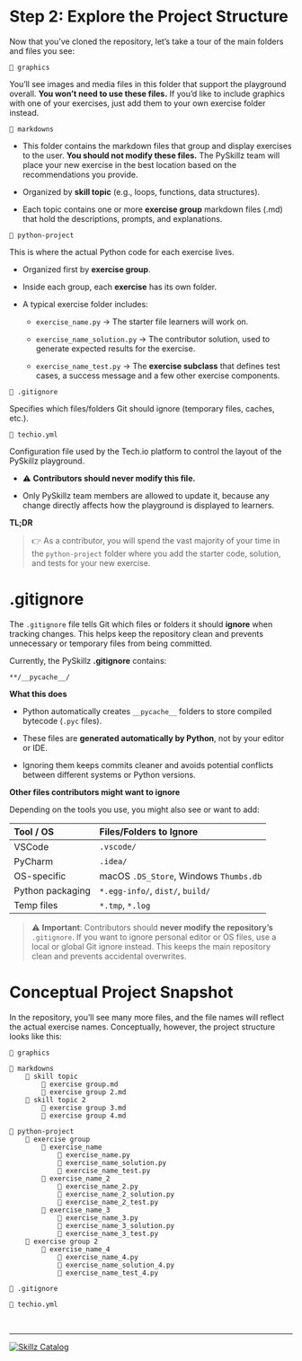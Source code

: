 # Step 2: Explore the Project Structure

Now that you’ve cloned the repository, let’s take a tour of the main folders and files you see:

```text
📁 graphics
```

You’ll see images and media files in this folder that support the playground overall. __You won’t need to use these files.__ If you’d like to include graphics with one of your exercises, just add them to your own exercise folder instead.

```text
📂 markdowns
```

* This folder contains the markdown files that group and display exercises to the user. __You should not modify these files.__ The PySkillz team will place your new exercise in the best location based on the recommendations you provide.

* Organized by __skill topic__ (e.g., loops, functions, data structures).

* Each topic contains one or more __exercise group__ markdown files (.md) that hold the descriptions, prompts, and explanations.

```text
📂 python-project
```

This is where the actual Python code for each exercise lives.

* Organized first by __exercise group__.

* Inside each group, each __exercise__ has its own folder.

* A typical exercise folder includes:

  * `exercise_name.py` → The starter file learners will work on.

  * `exercise_name_solution.py` → The contributor solution, used to generate expected results for the exercise.

  * `exercise_name_test.py` → The __exercise subclass__ that defines test cases, a success message and a few other exercise components.

```text
📄 .gitignore
```

Specifies which files/folders Git should ignore (temporary files, caches, etc.).

```text
📄 techio.yml
```

Configuration file used by the Tech.io platform to control the layout of the PySkillz playground.

* ⚠️ __Contributors should never modify this file.__

* Only PySkillz team members are allowed to update it, because any change directly affects how the playground is displayed to learners.

__TL;DR__

>👉 As a contributor, you will spend the vast majority of your time in the `python-project` folder where you add the starter code, solution, and tests for your new exercise.

# .gitignore

The `.gitignore` file tells Git which files or folders it should __ignore__ when tracking changes. This helps keep the repository clean and prevents unnecessary or temporary files from being committed.

Currently, the PySkillz __.gitignore__ contains:

```text
**/__pycache__/
```

__What this does__

* Python automatically creates `__pycache__` folders to store compiled bytecode (`.pyc` files).

* These files are __generated automatically by Python__, not by your editor or IDE.

* Ignoring them keeps commits cleaner and avoids potential conflicts between different systems or Python versions.

__Other files contributors might want to ignore__

Depending on the tools you use, you might also see or want to add:

| Tool / OS	| Files/Folders to Ignore |
|:-----|:-----|
| VSCode | `.vscode/` |
| PyCharm | `.idea/` |
| OS-specific | macOS `.DS_Store`, Windows `Thumbs.db` |
| Python packaging | `*.egg-info/`, `dist/`, `build/` |
| Temp files | `*.tmp`, `*.log` |

>⚠️ __Important__: Contributors should __never modify the repository’s__ `.gitignore`. If you want to ignore personal editor or OS files, use a local or global Git ignore instead. This keeps the main repository clean and prevents accidental overwrites.

# Conceptual Project Snapshot

In the repository, you’ll see many more files, and the file names will reflect the actual exercise names. Conceptually, however, the project structure looks like this:

```
📁 graphics

📂 markdowns
    📂 skill topic
        📄 exercise group.md
        📄 exercise group 2.md
    📂 skill topic 2
        📄 exercise group 3.md
        📄 exercise group 4.md

📂 python-project
    📂 exercise group
        📂 exercise_name
            📄 exercise_name.py
            📄 exercise_name_solution.py
            📄 exercise_name_test.py
        📂 exercise_name_2
            📄 exercise_name_2.py
            📄 exercise_name_2_solution.py
            📄 exercise_name_2_test.py
        📂 exercise_name_3
            📄 exercise_name_3.py
            📄 exercise_name_3_solution.py
            📄 exercise_name_3_test.py
    📂 exercise group 2
        📂 exercise_name_4
            📄 exercise_name_4.py
            📄 exercise_name_solution_4.py
            📄 exercise_name_test_4.py

📄 .gitignore

📄 techio.yml
```

<BR>

************

[![Skillz Catalog](../graphics/PySkillzFooter.png)](skillz-catalog)

